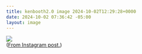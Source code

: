 ```yaml
---
title: kenbooth2.0 image 2024-10-02T12:29:28+0000
date: 2024-10-02 07:36:42 -05:00
layout: image
---
```


<img src="https://dl.dropboxusercontent.com/s/taysvho7laqb7m3/461889565_339586829182107_1115265258025880980_n?dl=0"><br>
(<a href="https://www.instagram.com/p/DAny2y0R9Go/">From Instagram post.</a>)